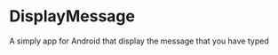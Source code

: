 DisplayMessage
==============

A simply app for Android that display the message that you have typed
